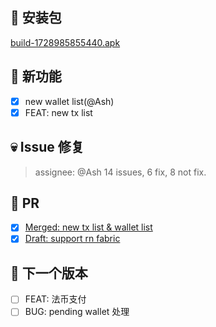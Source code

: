## 🚀 安装包

[build-1728985855440.apk](https://dalveywallet.s3.ap-northeast-1.amazonaws.com/release/apks/build-1728985855440.apk)

## 🎉 新功能

- [x] new wallet list(@Ash)
- [x] FEAT: new tx list

## 💀 Issue 修复

> assignee: @Ash 14 issues, 6 fix, 8 not fix.

## 🫵 PR

- [x] [Merged: new tx list & wallet list](https://gitlab.com/dalvey/lightwallet-mobile/-/merge_requests/138)
- [x] [Draft: support rn fabric](https://gitlab.com/dalvey/lightwallet-mobile/-/merge_requests/137)

## 📅 下一个版本

- [ ] FEAT: 法币支付
- [ ] BUG: pending wallet 处理
